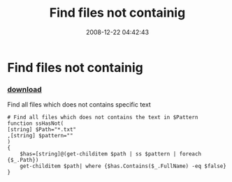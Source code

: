 ﻿---
pid:            744
parent:         0
children:       
poster:         MatsGF
title:          Find files not containig
date:           2008-12-22 04:42:43
description:    Find all files which does not contains specific text 
format:         posh
---

# Find files not containig

### [download](744.ps1)  

Find all files which does not contains specific text 

```posh
# Find all files which does not contains the text in $Pattern
function ssHasNot(
[string] $Path="*.txt"
,[string] $pattern=""
)
{
	$has=[string]@(get-childitem $path | ss $pattern | foreach {$_.Path})	
	get-childitem $path| where {$has.Contains($_.FullName) -eq $false}
}

```
